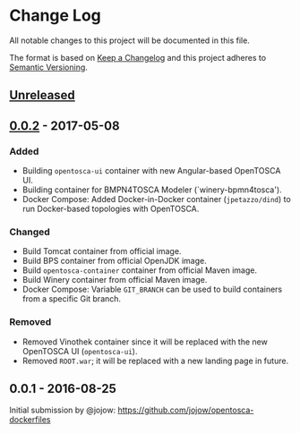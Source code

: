 # Change Log
All notable changes to this project will be documented in this file.

The format is based on [Keep a Changelog](http://keepachangelog.com/) and this project adheres to [Semantic Versioning](http://semver.org/).

## [Unreleased]

## [0.0.2] - 2017-05-08
### Added
- Building `opentosca-ui` container with new Angular-based OpenTOSCA UI.
- Building container for BMPN4TOSCA Modeler (`winery-bpmn4tosca').
- Docker Compose: Added Docker-in-Docker container (`jpetazzo/dind`) to run Docker-based topologies with OpenTOSCA.
### Changed
- Build Tomcat container from official image.
- Build BPS container from official OpenJDK image.
- Build `opentosca-container` container from official Maven image.
- Build Winery container from official Maven image.
- Docker Compose: Variable `GIT_BRANCH` can be used to build containers from a specific Git branch.
### Removed
- Removed Vinothek container since it will be replaced with the new OpenTOSCA UI (`opentosca-ui`).
- Removed `ROOT.war`; it will be replaced with a new landing page in future.

## 0.0.1 - 2016-08-25
Initial submission by @jojow: https://github.com/jojow/opentosca-dockerfiles

[Unreleased]: https://github.com/OpenTOSCA/opentosca-dockerfiles/compare/v0.0.2...HEAD
[0.0.2]: https://github.com/jojow/opentosca-dockerfiles/compare/master...OpenTOSCA:v0.0.2
